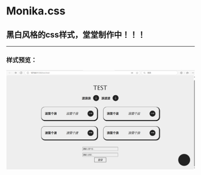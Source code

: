 # Monika.css
## 黑白风格的css样式，堂堂制作中！！！
---------------------------------
### 样式预览：
![preview](preview.png)

